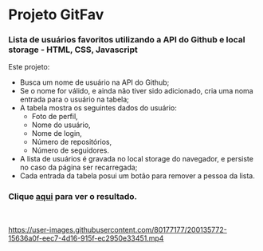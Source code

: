 # Projeto GitFav

### Lista de usuários favoritos utilizando a API do Github e local storage - HTML, CSS, Javascript


Este projeto:

- Busca um nome de usuário na API do Github;
- Se o nome for válido, e ainda não tiver sido adicionado, cria uma noma entrada para o usuário na tabela;
- A tabela mostra os seguintes dados do usuário:
  - Foto de perfil,
  - Nome do usuário,
  - Nome de login,
  - Número de repositórios,
  - Número de seguidores.
- A lista de usuários é gravada no local storage do navegador, e persiste no caso da página ser recarregada;
- Cada entrada da tabela posui um botão para remover a pessoa da lista.

### Clique [aqui](https://franzwarm.github.io/rocketseat-explorer/nivel06/git-fav) para ver o resultado.

<br>


https://user-images.githubusercontent.com/80177177/200135772-15636a0f-eec7-4d16-915f-ec2950e33451.mp4

